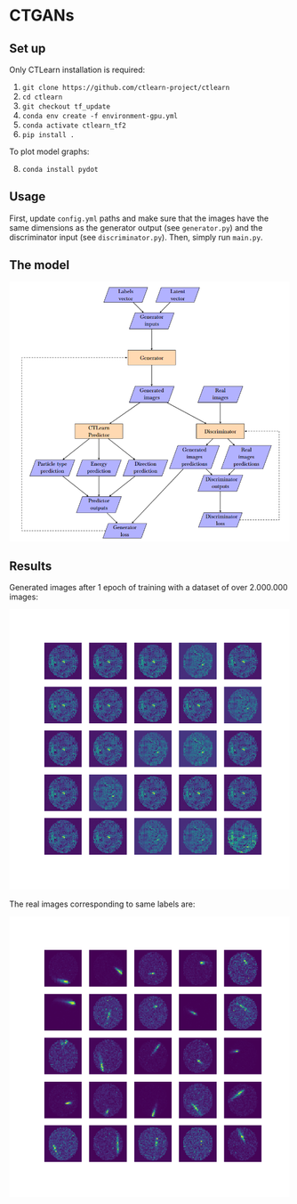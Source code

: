 # CTGANs

## Set up

Only CTLearn installation is required:

1. `git clone https://github.com/ctlearn-project/ctlearn`
2. `cd ctlearn`
3. `git checkout tf_update`
4. `conda env create -f environment-gpu.yml`
5. `conda activate ctlearn_tf2`
6. `pip install .`

To plot model graphs:

8. `conda install pydot`

## Usage

First, update `config.yml` paths and make sure that the images have the same dimensions as the generator output (see `generator.py`) and the discriminator input (see `discriminator.py`). Then, simply run `main.py`.

## The model

<img title="CTGANs arquitecture" src="images/CTGANs.PNG">

## Results

Generated images after 1 epoch of training with a dataset of over 2.000.000 images:

<img title="generated_images" src="images/generated_images.png">

The real images corresponding to same labels are:

<img title="real_images" src="images/real_images.png">